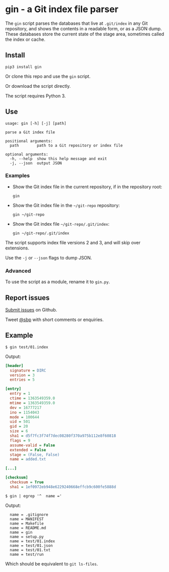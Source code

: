 # gin - a Git index file parser

The `gin` script parses the databases that live at `.git/index` in any Git repository, and shows the contents in a readable form, or as a JSON dump. These databases store the current state of the stage area, sometimes called the index or cache.

## Install

    pip3 install gin

Or clone this repo and use the `gin` script.

Or download the script directly.

The script requires Python 3.

## Use

```
usage: gin [-h] [-j] [path]

parse a Git index file

positional arguments:
  path        path to a Git repository or index file

optional arguments:
  -h, --help  show this help message and exit
  -j, --json  output JSON
```

### Examples

*   Show the Git index file in the current repository, if in the repository root:

        gin

*   Show the Git index file in the `~/git-repo` repository:

        gin ~/git-repo    

*   Show the Git index file `~/git-repo/.git/index`:

        gin ~/git-repo/.git/index

The script supports index file versions 2 and 3, and will skip over extensions.

Use the `-j` or `--json` flags to dump JSON.

### Advanced

To use the script as a module, rename it to `gin.py`.

## Report issues

[Submit issues](https://github.com/sbp/gin/issues) on Github.

Tweet [@sbp](https://twitter.com/sbp) with short comments or enquiries.

## Example

    $ gin test/01.index

Output:

```ini
[header]
  signature = DIRC
  version = 3
  entries = 5

[entry]
  entry = 1
  ctime = 1363549359.0
  mtime = 1363549359.0
  dev = 16777217
  ino = 1154043
  mode = 100644
  uid = 501
  gid = 20
  size = 6
  sha1 = d5f7fc3f74f7dec08280f370a975b112e8f60818
  flags = 9
  assume-valid = False
  extended = False
  stage = (False, False)
  name = added.txt

[...]

[checksum]
  checksum = True
  sha1 = 1ef0972eb948e6229240668effcb9c600fe5888d
```

    $ gin | egrep '^  name ='

Output:

```
  name = .gitignore
  name = MANIFEST
  name = Makefile
  name = README.md
  name = gin
  name = setup.py
  name = test/01.index
  name = test/01.json
  name = test/01.txt
  name = test/run
```

Which should be equivalent to `git ls-files`.
